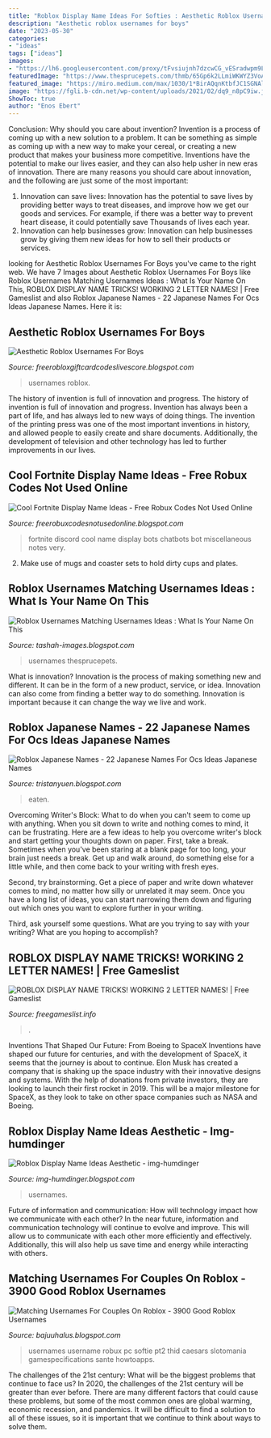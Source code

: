 ```yaml
---
title: "Roblox Display Name Ideas For Softies : Aesthetic Roblox Usernames For Boys"
description: "Aesthetic roblox usernames for boys"
date: "2023-05-30"
categories:
- "ideas"
tags: ["ideas"]
images:
- "https://lh6.googleusercontent.com/proxy/tFvsiujnh7dzcwCG_vESradwpm9LBqKF1GhXZziFi4o2PlMX0DwN5K6KdP431xPYKjBHXtOK4KmVKEp1iEbU-xr5q2aah_BSbiczBdlDNvU8GCctKgaKwPA1cIWpa5LjBYaDag=w1200-h630-p-k-no-nu"
featuredImage: "https://www.thesprucepets.com/thmb/65Gp6k2LLmiWKWYZ3VoAuvsoDOY=/1500x844/smart/filters:no_upscale()/hamster-names-1236946_FINAL-5b27ee6c30371300365cf189.png"
featured_image: "https://miro.medium.com/max/1030/1*BirAQqnKtbfJC1SGNAl9Hg.png"
image: "https://fgli.b-cdn.net/wp-content/uploads/2021/02/dq9_n8pC9iw.jpg"
ShowToc: true
author: "Enos Ebert"
---
```



Conclusion: Why should you care about invention?
Invention is a process of coming up with a new solution to a problem. It can be something as simple as coming up with a new way to make your cereal, or creating a new product that makes your business more competitive. Inventions have the potential to make our lives easier, and they can also help usher in new eras of innovation. There are many reasons you should care about innovation, and the following are just some of the most important: 
1) Innovation can save lives: Innovation has the potential to save lives by providing better ways to treat diseases, and improve how we get our goods and services. For example, if there was a better way to prevent heart disease, it could potentially save Thousands of lives each year. 
2) Innovation can help businesses grow: Innovation can help businesses grow by giving them new ideas for how to sell their products or services.

	

		
looking for Aesthetic Roblox Usernames For Boys you've came to the right web. We have 7 Images about Aesthetic Roblox Usernames For Boys like Roblox Usernames Matching Usernames Ideas : What Is Your Name On This, ROBLOX DISPLAY NAME TRICKS! WORKING 2 LETTER NAMES! | Free Gameslist and also Roblox Japanese Names - 22 Japanese Names For Ocs Ideas Japanese Names. Here it is:
		
    
## Aesthetic Roblox Usernames For Boys

<img loading=lazy src="https://lh5.googleusercontent.com/proxy/BnxZce4HO3eUelE-EjqJS8yMSEeSJjK51xi-Mogf-uRCqpB_18PKgIYN58U_FWnkTNcdSmkGkhjXnMtfRT6hbwjz_XnymbdVMO0B46jS4IqI=w1200-h630-p-k-no-nu" onerror="this.onerror=null;this.src='https://tse4.mm.bing.net/th?id=OIP.OVfEvLGZvobLbYg3VReX_wAAAA&amp;pid=15.1';" alt="Aesthetic Roblox Usernames For Boys">

_Source: freerobloxgiftcardcodeslivescore.blogspot.com_

>usernames roblox. 

	

The history of invention is full of innovation and progress.
The history of invention is full of innovation and progress. Invention has always been a part of life, and has always led to new ways of doing things. The invention of the printing press was one of the most important inventions in history, and allowed people to easily create and share documents. Additionally, the development of television and other technology has led to further improvements in our lives.

    
## Cool Fortnite Display Name Ideas - Free Robux Codes Not Used Online

<img loading=lazy src="https://miro.medium.com/max/1030/1*BirAQqnKtbfJC1SGNAl9Hg.png" onerror="this.onerror=null;this.src='https://tse4.mm.bing.net/th?id=OIP.0OQNS7uHKcQyXyMyYE2slAHaKN&amp;pid=15.1';" alt="Cool Fortnite Display Name Ideas - Free Robux Codes Not Used Online">

_Source: freerobuxcodesnotusedonline.blogspot.com_

>fortnite discord cool name display bots chatbots bot miscellaneous notes very. 

	

2. Make use of mugs and coaster sets to hold dirty cups and plates.

    
## Roblox Usernames Matching Usernames Ideas : What Is Your Name On This

<img loading=lazy src="https://www.thesprucepets.com/thmb/65Gp6k2LLmiWKWYZ3VoAuvsoDOY=/1500x844/smart/filters:no_upscale()/hamster-names-1236946_FINAL-5b27ee6c30371300365cf189.png" onerror="this.onerror=null;this.src='https://tse4.mm.bing.net/th?id=OIP.x0BSGk9PgAiOVXYOJHkH1QHaEK&amp;pid=15.1';" alt="Roblox Usernames Matching Usernames Ideas : What Is Your Name On This">

_Source: tashah-images.blogspot.com_

>usernames thesprucepets. 

	

What is innovation?
Innovation is the process of making something new and different. It can be in the form of a new product, service, or idea. Innovation can also come from finding a better way to do something. Innovation is important because it can change the way we live and work.

    
## Roblox Japanese Names - 22 Japanese Names For Ocs Ideas Japanese Names

<img loading=lazy src="https://lh6.googleusercontent.com/proxy/tFvsiujnh7dzcwCG_vESradwpm9LBqKF1GhXZziFi4o2PlMX0DwN5K6KdP431xPYKjBHXtOK4KmVKEp1iEbU-xr5q2aah_BSbiczBdlDNvU8GCctKgaKwPA1cIWpa5LjBYaDag=w1200-h630-p-k-no-nu" onerror="this.onerror=null;this.src='https://tse2.mm.bing.net/th?id=OIP.eEb4e-mZ8ZxpthUHbY4pZgHaDH&amp;pid=15.1';" alt="Roblox Japanese Names - 22 Japanese Names For Ocs Ideas Japanese Names">

_Source: tristanyuen.blogspot.com_

>eaten. 

	

Overcoming Writer's Block: What to do when you can't seem to come up with anything.
When you sit down to write and nothing comes to mind, it can be frustrating. Here are a few ideas to help you overcome writer's block and start getting your thoughts down on paper.
First, take a break. Sometimes when you've been staring at a blank page for too long, your brain just needs a break. Get up and walk around, do something else for a little while, and then come back to your writing with fresh eyes.

Second, try brainstorming. Get a piece of paper and write down whatever comes to mind, no matter how silly or unrelated it may seem. Once you have a long list of ideas, you can start narrowing them down and figuring out which ones you want to explore further in your writing.

Third, ask yourself some questions. What are you trying to say with your writing? What are you hoping to accomplish?

    
## ROBLOX DISPLAY NAME TRICKS! WORKING 2 LETTER NAMES! | Free Gameslist

<img loading=lazy src="https://fgli.b-cdn.net/wp-content/uploads/2021/02/dq9_n8pC9iw.jpg" onerror="this.onerror=null;this.src='https://tse4.mm.bing.net/th?id=OIP.Yez3IDxq_L0Qc3ElUEqU-QHaFj&amp;pid=15.1';" alt="ROBLOX DISPLAY NAME TRICKS! WORKING 2 LETTER NAMES! | Free Gameslist">

_Source: freegameslist.info_

>. 

	

Inventions That Shaped Our Future: From Boeing to SpaceX
Inventions have shaped our future for centuries, and with the development of SpaceX, it seems that the journey is about to continue. Elon Musk has created a company that is shaking up the space industry with their innovative designs and systems. With the help of donations from private investors, they are looking to launch their first rocket in 2019. This will be a major milestone for SpaceX, as they look to take on other space companies such as NASA and Boeing.

    
## Roblox Display Name Ideas Aesthetic - Img-humdinger

<img loading=lazy src="https://gamesadda.in/wp-content/uploads/2021/06/Save-Roblox-Display-Name.jpg" onerror="this.onerror=null;this.src='https://tse4.mm.bing.net/th?id=OIP.Pu0PupAPHYaj-z8U2gCoPwAAAA&amp;pid=15.1';" alt="Roblox Display Name Ideas Aesthetic - img-humdinger">

_Source: img-humdinger.blogspot.com_

>usernames. 

	

Future of information and communication: How will technology impact how we communicate with each other?
In the near future, information and communication technology will continue to evolve and improve. This will allow us to communicate with each other more efficiently and effectively. Additionally, this will also help us save time and energy while interacting with others.

    
## Matching Usernames For Couples On Roblox - 3900 Good Roblox Usernames

<img loading=lazy src="https://i1.wp.com/howtoapps.com/wp-content/uploads/2019/09/username-not-taken-800x394.jpg" onerror="this.onerror=null;this.src='https://tse1.mm.bing.net/th?id=OIP.PR-OstuSLKxOPt79biwVkgHaDp&amp;pid=15.1';" alt="Matching Usernames For Couples On Roblox - 3900 Good Roblox Usernames">

_Source: bajuuhalus.blogspot.com_

>usernames username robux pc softie pt2 thid caesars slotomania gamespecifications sante howtoapps. 

	

The challenges of the 21st century: What will be the biggest problems that continue to face us?
In 2020, the challenges of the 21st century will be greater than ever before. There are many different factors that could cause these problems, but some of the most common ones are global warming, economic recession, and pandemics. It will be difficult to find a solution to all of these issues, so it is important that we continue to think about ways to solve them.

